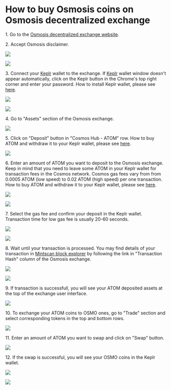 # How to buy Osmosis coins on Osmosis decentralized exchange

1\. Go to the [Osmosis decentralized exchange website](https://app.osmosis.zone/).

2\. Accept Osmosis disclaimer.

![](../../.gitbook/assets/00\_osmosis\_disclaimer.PNG)

![](../../.gitbook/assets/01\_osmosis\_homepage.PNG)

3\. Connect your [Keplr](https://www.keplr.app/) wallet to the exchange. If [Keplr](https://www.keplr.app/) wallet window doesn't appear automatically, click on the Keplr button in the Chrome's top right corner and enter your password. How to install Keplr wallet, please see [here](how-to-install-keplr-wallet.md).

![](../../.gitbook/assets/02\_keplr\_login\_to\_osmosis\_exchange.png)

![](../../.gitbook/assets/03\_keplr\_logged\_in.png)

4\. Go to "Assets" section of the Osmosis exchange.

![](../../.gitbook/assets/04\_assets\_section.PNG)

5\. Click on "Deposit" button in "Cosmos Hub - ATOM" row. How to buy ATOM and withdraw it to your Keplr wallet, please see [here](how-to-buy-atom-on-centralized-exchange/).

![](../../.gitbook/assets/05\_ATOM\_deposit\_button.png)

6\. Enter an amount of ATOM you want to deposit to the Osmosis exchange. Keep in mind that you need to leave some ATOM in your Keplr wallet for transaction fees in the Cosmos network. Cosmos gas fees vary from from 0.0005 ATOM (low speed) to 0.02 ATOM (high speed) per one transaction. How to buy ATOM and withdraw it to your Keplr wallet, please see [here](how-to-buy-atom-on-centralized-exchange/).

![](../../.gitbook/assets/07\_deposit\_IBC\_asset\_screen.PNG)

![](../../.gitbook/assets/08\_deposit\_0\_08\_atom.PNG)

7\. Select the gas fee and confirm your deposit in the Keplr wallet. Transaction time for low gas fee is usually 20-60 seconds.

![](../../.gitbook/assets/09\_deposit\_confirmation.PNG)

![](../../.gitbook/assets/10\_low\_fee\_selection.png)

8\. Wait until your transaction is processed. You may find details of your transaction in [Mintscan block explorer](https://www.mintscan.io/osmosis) by following the link in "Transaction Hash" column of the Osmosis exchange.

![](../../.gitbook/assets/11\_pending\_transaction.PNG)

![](../../.gitbook/assets/12\_successful\_transaction.PNG)

9\. If transaction is successfull, you will see your ATOM deposited assets at the top of the exchange user interface.

![](../../.gitbook/assets/13\_assets\_overview.PNG)

10\. To exchange your ATOM coins to OSMO ones, go to "Trade" section and select corresponding tokens in the top and bottom rows.

![](../../.gitbook/assets/14\_osmosis\_trade\_section\_with\_balance.PNG)

11\. Enter an amount of ATOM you want to swap and click on "Swap" button.

![](../../.gitbook/assets/15\_swap\_max\_button.PNG)

12\. If the swap is successful, you will see your OSMO coins in the Keplr wallet.

![](../../.gitbook/assets/16\_tx\_successful.png)

![](../../.gitbook/assets/17\_osmosis\_balance.PNG)
